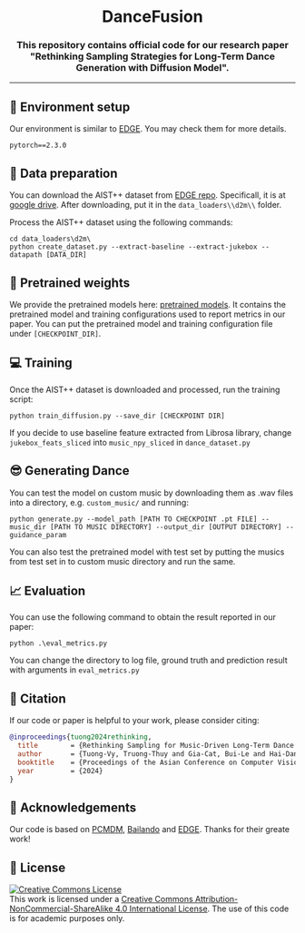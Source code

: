 <h1 align="center">
DanceFusion
</h1>

<h3 align="center"> This repository contains official code for our research paper "Rethinking Sampling Strategies for Long-Term Dance Generation with Diffusion Model".</h3>

---

## 📍 Environment setup

Our environment is similar to [EDGE](https://github.com/Stanford-TML/EDGE). You may check them for more details.

```
pytorch==2.3.0
```
## 🔮 Data preparation

You can download the AIST++ dataset from [EDGE repo](https://github.com/Stanford-TML/EDGE). Specificall, it is at [google drive](https://drive.google.com/file/d/1RzqSbSnbMEwLUagV0GThfpm9JJXePGkV/view?usp=sharing).  After downloading, put it in the `data_loaders\\d2m\\` folder.

Process the AIST++ dataset using the following commands:

```
cd data_loaders\d2m\
python create_dataset.py --extract-baseline --extract-jukebox --datapath [DATA_DIR]
```

## 🚀 Pretrained weights
We provide the pretrained models here: [pretrained models](https://drive.google.com/file/d/1fsjaW87fXvaFQDBQxdCh9dO4ineCi9ln/view?usp=sharing). It contains the pretrained model and training configurations used to report metrics in our paper. You can put the pretrained model and training configuration file under `[CHECKPOINT_DIR]`.

## 💻 Training
Once the AIST++ dataset is downloaded and processed, run the training script:

```
python train_diffusion.py --save_dir [CHECKPOINT DIR]
```

If you decide to use baseline feature extracted from Librosa library, change `jukebox_feats_sliced` into `music_npy_sliced` in `dance_dataset.py`

## 😎 Generating Dance

You can test the model on custom music by downloading them as .wav files into a directory, e.g. `custom_music/` and running:

```
python generate.py --model_path [PATH TO CHECKPOINT .pt FILE] --music_dir [PATH TO MUSIC DIRECTORY] --output_dir [OUTPUT DIRECTORY] --guidance_param
```
You can also test the pretrained model with test set by putting the musics from test set in to custom music directory and run the same.

## 📈 Evaluation

You can use the following command to obtain the result reported in our paper:
```
python .\eval_metrics.py
```
You can change the directory to log file, ground truth and prediction result with arguments in `eval_metrics.py`

## 📝 Citation

If our code or paper is helpful to your work, please consider citing:

```bibtex
@inproceedings{tuong2024rethinking,
  title        = {Rethinking Sampling for Music-Driven Long-Term Dance Generation},
  author       = {Tuong-Vy, Truong-Thuy and Gia-Cat, Bui-Le and Hai-Dang, Nguyen and Trung-Nghia, Le},
  booktitle    = {Proceedings of the Asian Conference on Computer Vision},
  year         = {2024}
}
```

## 🙏 Acknowledgements
Our code is based on [PCMDM](https://github.com/yangzhao1230/newPCMDM), [Bailando](https://github.com/lisiyao21/Bailando) and [EDGE](https://github.com/Stanford-TML/EDGE). Thanks for their greate work!

## 📄 License

<a rel="license" href="http://creativecommons.org/licenses/by-nc-sa/4.0/"><img alt="Creative Commons License" style="border-width:0" src="https://i.creativecommons.org/l/by-nc-sa/4.0/88x31.png" /></a><br />
This work is licensed under a <a rel="license" href="http://creativecommons.org/licenses/by-nc-sa/4.0/">Creative Commons Attribution-NonCommercial-ShareAlike 4.0 International License</a>. The use of this code is for academic purposes only.
